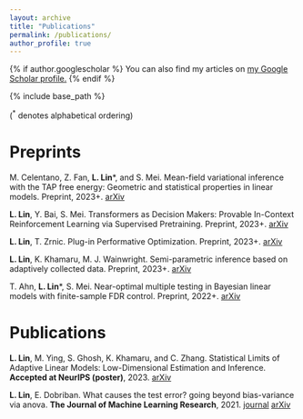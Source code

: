 ```yaml
---
layout: archive
title: "Publications"
permalink: /publications/
author_profile: true
---
```


{% if author.googlescholar %}
  You can also find my articles on <u><a href="{{author.googlescholar}}">my Google Scholar profile</a>.</u>
{% endif %}

{% include base_path %}

($^*$ denotes alphabetical ordering)

# Preprints

M. Celentano, Z. Fan, **L. Lin***, and S. Mei.
Mean-field variational inference with the TAP free energy: Geometric and statistical properties in linear models. Preprint, 2023+. [arXiv](https://arxiv.org/abs/2311.08442)

**L. Lin**, Y. Bai, S. Mei.
Transformers as Decision Makers: Provable In-Context Reinforcement Learning via Supervised Pretraining. Preprint, 2023+. [arXiv](https://arxiv.org/abs/2310.08566)

**L. Lin**, T. Zrnic. 
Plug-in Performative Optimization. Preprint, 2023+. [arXiv](https://arxiv.org/abs/2305.18728)

**L. Lin**, K. Khamaru, M. J. Wainwright.
Semi-parametric inference based on adaptively collected data. Preprint, 2023+. [arXiv](https://arxiv.org/abs/2303.02534)

T. Ahn, **L. Lin***, S. Mei.
Near-optimal multiple testing in Bayesian linear models with finite-sample FDR control. Preprint, 2022+. [arXiv](https://arxiv.org/abs/2211.02778)


# Publications

**L. Lin**, M. Ying, S. Ghosh, K. Khamaru, and C. Zhang.
Statistical Limits of Adaptive Linear Models: Low-Dimensional Estimation and Inference. **Accepted at NeurIPS (poster)**, 2023. [arXiv](https://arxiv.org/abs/2310.00532)


**L. Lin**, E. Dobriban.
What causes the test error? going beyond bias-variance via anova. **The Journal of Machine Learning Research**, 2021. [journal](https://www.jmlr.org/papers/v22/20-1211.html) [arXiv](https://arxiv.org/abs/2010.05170) 






